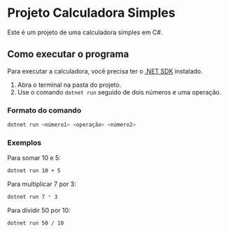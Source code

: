 # Projeto Calculadora Simples

Este é um projeto de uma calculadora simples em C#.

## Como executar o programa

Para executar a calculadora, você precisa ter o [.NET SDK](https://dotnet.microsoft.com/download) instalado.

1.  Abra o terminal na pasta do projeto.
2.  Use o comando `dotnet run` seguido de dois números e uma operação.

### Formato do comando

```bash
dotnet run <número1> <operação> <número2>
```

### Exemplos

Para somar 10 e 5:

```bash
dotnet run 10 + 5
```

Para multiplicar 7 por 3:

```bash
dotnet run 7 * 3
```

Para dividir 50 por 10:

```bash
dotnet run 50 / 10
```